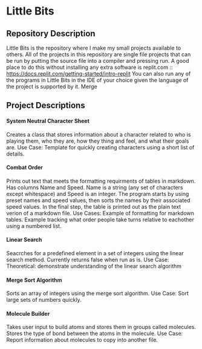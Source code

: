 # Little Bits

## Repository Description
  Little Bits is the repository where I make my small projects available to others. 
All of the projects in this repository are single file projects that can be run by putting the source file into a compiler and pressing run.
A good place to do this without installing any extra software is replit.com :: https://docs.replit.com/getting-started/intro-replit
You can also run any of the programs in Little Bits in the IDE of your choice given the language of the project is supported by it.
Merge
## Project Descriptions

#### System Neutral Character Sheet
  Creates a class that stores information about a character related to who is playing them, who they are, how they thing and feel, and what their goals are.
  Use Case: Template for quickly creating characters using a short list of details.

#### Combat Order 
  Prints out text that meets the formatting requirments of tables in markdown.
  Has columns Name and Speed. Name is a string (any set of characters except whitespace) and Speed is an integer.
  The program starts by using preset names and speed values, then sorts the names by their associated speed values.
  In the final step, the table is printed out as the plain text verion of a markdown file.
  Use Cases: Example of formatting for markdown tables. Example tracking what order people take turns relative to eachother using a numbered list. 

#### Linear Search
  Seacrches for a predefined element in a set of integers using the linear search method. 
  Currently returns false when run as is. 
  Use Case: Theoretical: demonstrate understanding of the linear search algorithm

#### Merge Sort Algorithm
  Sorts an array of integers using the merge sort algorithm. 
  Use Case: Sort large sets of numbers quickly.

#### Molecule Builder
  Takes user input to build atoms and stores them in groups called molecules.
  Stores the type of bond between the atoms in the molecule.
  Use Case: Report information about molecules to copy into another file.

#### 
